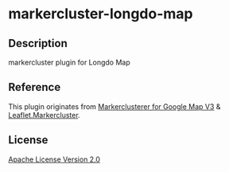 # markercluster-longdo-map
## Description

markercluster plugin for Longdo Map

## Reference
This plugin originates from [Markerclusterer for Google Map V3](https://github.com/googlemaps/v3-utility-library/tree/master/markerclusterer) & [Leaflet.Markercluster](https://github.com/Leaflet/Leaflet.markercluster).

## License
[Apache License Version 2.0](http://www.apache.org/licenses/LICENSE-2.0)
